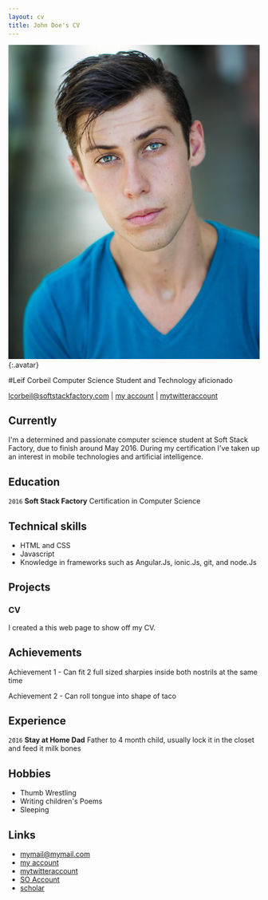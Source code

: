 ```yaml
---
layout: cv
title: John Doe's CV
---
```


![Leif](./media/LeifsHeadshot.jpg){:.avatar}

#Leif Corbeil
Computer Science Student and Technology aficionado

<div id="webaddress">
<a href="mailto:">lcorbeil@softstackfactory.com</a>
|
<i class="fa fa-github"></i> <a href="http://github.com/">my account</a>
|
<i class="fa fa-twitter"></i> <a href="http://twitter.com/">mytwitteraccount</a>
</div>


## Currently

I'm a determined and passionate computer science student at Soft Stack Factory, due to finish around May 2016. During my certification I've taken up an interest in mobile technologies and artificial intelligence.

## Education

`2016`
__Soft Stack Factory__ Certification in Computer Science

## Technical skills

* HTML and CSS
* Javascript
* Knowledge in frameworks such as Angular.Js, ionic.Js, git, and node.Js

## Projects

### CV

I created a this web page to show off my CV.  

## Achievements

Achievement 1  - Can fit 2 full sized sharpies inside both nostrils at the same time

Achievement 2 - Can roll tongue into shape of taco

## Experience

`2016`
__Stay at Home Dad__ 
Father to 4 month child, usually lock it in the closet and feed it milk bones

## Hobbies

* Thumb Wrestling
* Writing children's Poems 
* Sleeping

## Links

* <i class="fa fa-envelope"></i> <a href="mailto:">mymail@mymail.com</a><br />
* <i class="fa fa-github"></i> <a href="http://github.com/">my account</a><br />
* <i class="fa fa-twitter"></i> <a href="http://twitter.com/">mytwitteraccount</a><br />
* <i class="fa fa-stack-overflow"></i> <a href="http://stackoverflow.com/">SO Account</a>
* <i class="fa fa-google"></i> <a href="http://scholar.google.com/">scholar</a>
